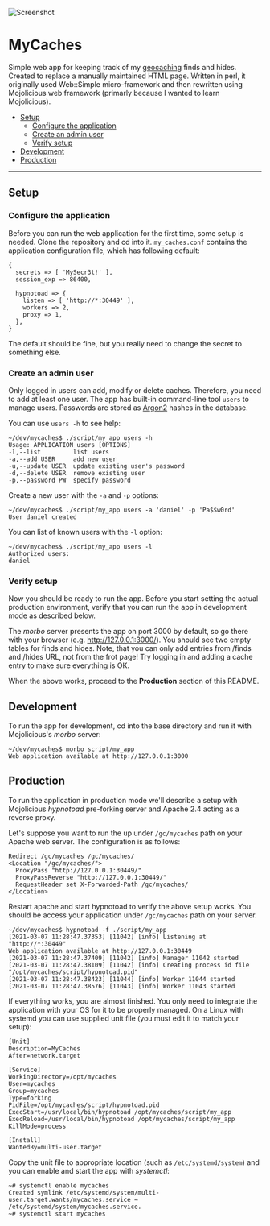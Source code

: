 ![Screenshot](https://i.imgur.com/sYWJtrV.png)

# MyCaches

Simple web app for keeping track of my
[geocaching](https://www.geocaching.com/) finds and hides. Created to
replace a manually maintained HTML page. Written in perl, it originally used
Web::Simple micro-framework and then rewritten using Mojolicious web
framework (primarly because I wanted to learn Mojolicious).

* [Setup](#setup)
    * [Configure the application](#configure-the-application)
    * [Create an admin user](#create-an-admin-user)
    * [Verify setup](#verify-setup)
* [Development](#development)
* [Production](#production)

-----

## Setup

### Configure the application

Before you can run the web application for the first time, some setup is needed.
Clone the repository and cd into it. `my_caches.conf` contains the application
configuration file, which has following default:

    {
      secrets => [ 'MySecr3t!' ],
      session_exp => 86400,
    
      hypnotoad => {
        listen => [ 'http://*:30449' ],
        workers => 2,
        proxy => 1,
      },
    }

The default should be fine, but you really need to change the secret to something
else.

### Create an admin user

Only logged in users can add, modify or delete caches. Therefore, you need
to add at least one user. The app has built-in command-line tool `users`
to manage users. Passwords are stored as
[Argon2](https://en.wikipedia.org/wiki/Argon2) hashes in the database.

You can use `users -h` to see help:

    ~/dev/mycaches$ ./script/my_app users -h
    Usage: APPLICATION users [OPTIONS]
    -l,--list         list users
    -a,--add USER     add new user
    -u,--update USER  update existing user's password
    -d,--delete USER  remove existing user
    -p,--password PW  specify password

Create a new user with the `-a` and `-p` options:

    ~/dev/mycaches$ ./script/my_app users -a 'daniel' -p 'Pa$$w0rd'
    User daniel created

You can list of known users with the `-l` option:

    ~/dev/mycaches$ ./script/my_app users -l
    Authorized users:
    daniel

### Verify setup

Now you should be ready to run the app. Before you start setting the
actual production environment, verify that you can run the app in
development mode as described below.

The *morbo* server presents the app on port 3000 by default, so go there
with your browser (e.g. http://127.0.0.1:3000/). You should see two
empty tables for finds and hides. Note, that you can only add entries
from /finds and /hides URL, not from the frot page! Try logging in and
adding a cache entry to make sure everything is OK.

When the above works, proceed to the **Production** section of this README.

## Development

To run the app for development, cd into the base directory and run it with
Mojolicious's *morbo* server:

    ~/dev/mycaches$ morbo script/my_app
    Web application available at http://127.0.0.1:3000

## Production

To run the application in production mode we'll describe a setup
with Mojolicious *hypnotoad* pre-forking server and Apache 2.4
acting as a reverse proxy.

Let's suppose you want to run the up under `/gc/mycaches` path
on your Apache web server. The configuration is as follows:

    Redirect /gc/mycaches /gc/mycaches/
    <Location "/gc/mycaches/">
      ProxyPass "http://127.0.0.1:30449/"
      ProxyPassReverse "http://127.0.0.1:30449/"
      RequestHeader set X-Forwarded-Path /gc/mycaches/
    </Location>

Restart apache and start hypnotoad to verify the above setup works.
You should be access your application under `/gc/mycaches` path
on your server.

    ~/dev/mycaches$ hypnotoad -f ./script/my_app
    [2021-03-07 11:28:47.37353] [11042] [info] Listening at "http://*:30449"
    Web application available at http://127.0.0.1:30449
    [2021-03-07 11:28:47.37409] [11042] [info] Manager 11042 started
    [2021-03-07 11:28:47.38109] [11042] [info] Creating process id file "/opt/mycaches/script/hypnotoad.pid"
    [2021-03-07 11:28:47.38423] [11044] [info] Worker 11044 started
    [2021-03-07 11:28:47.38576] [11043] [info] Worker 11043 started

If everything works, you are almost finished. You only need to integrate
the application with your OS for it to be properly managed. On a Linux with
systemd you can use supplied unit file (you must edit it to match
your setup):

    [Unit]
    Description=MyCaches
    After=network.target
    
    [Service]
    WorkingDirectory=/opt/mycaches
    User=mycaches
    Group=mycaches
    Type=forking
    PidFile=/opt/mycaches/script/hypnotoad.pid
    ExecStart=/usr/local/bin/hypnotoad /opt/mycaches/script/my_app
    ExecReload=/usr/local/bin/hypnotoad /opt/mycaches/script/my_app
    KillMode=process
    
    [Install]
    WantedBy=multi-user.target

Copy the unit file to appropriate location (such as `/etc/systemd/system`)
and you can enable and start the app with *systemctl*:

    ~# systemctl enable mycaches
    Created symlink /etc/systemd/system/multi-user.target.wants/mycaches.service → /etc/systemd/system/mycaches.service.
    ~# systemctl start mycaches
